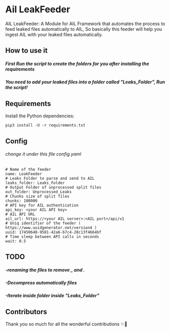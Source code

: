 # Ail LeakFeeder

AIL LeakFeeder: A Module for AIL Framework that automates the process to feed leaked files automatically to AIL, So basically this feeder will help you ingest AIL with your leaked files automatically.


## How to use it

##### First Run the script to create the folders for you after installing the requirements

##### You need to add your leaked files into a folder called "Leaks_Folder", Run the script!

## Requirements

Install the Python dependencies:

```
pip3 install -U -r requirements.txt
```
## Config 
###### change it under this file config.yaml

```
# Name of the feeder
name: LeakFeeder
# Leaks Folder to parse and send to AIL
leaks_folder: Leaks_Folder
# Output Folder of unprocessed split files
out_folder: Unprocessed_Leaks
# Chunks size of split files
chunks: 100000
# API key for AIL authentication
api_key: <your AIL API key>
# AIL API URL
ail_url: https://<your AIL server>:<AIL port>/api/v1
# Uniq identifier of the feeder ( https://www.uuidgenerator.net/version4 )
uuid: 17450648-9581-42a6-b7c4-28c13f4664bf
# Time sleep between API calls in seconds
wait: 0.5
```

## TODO

##### -renaming the files to remove _ and .
##### -Decompress automatically files
##### -Iterate inside folder inside "Leaks_Folder"

## Contributors

Thank you so much for all the wonderful contributions ✨🌟

